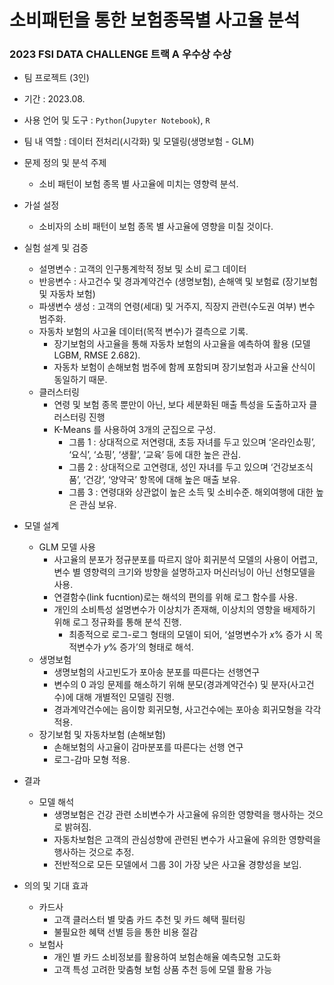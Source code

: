 # **소비패턴을 통한 보험종목별 사고율 분석**

### **2023 FSI DATA CHALLENGE 트랙 A 우수상 수상**
- 팀 프로젝트 (3인)
- 기간 : 2023.08.
- 사용 언어 및 도구 : `Python`(`Jupyter Notebook`), `R`
- 팀 내 역할 : 데이터 전처리(시각화) 및 모델링(생명보험 - GLM)
- 문제 정의 및 분석 주제
    - 소비 패턴이 보험 종목 별 사고율에 미치는 영향력 분석.
- 가설 설정
    - 소비자의 소비 패턴이 보험 종목 별 사고율에 영향을 미칠 것이다.
- 실험 설계 및 검증
    - 설명변수 : 고객의 인구통계학적 정보 및 소비 로그 데이터
    - 반응변수 : 사고건수 및 경과계약건수 (생명보험), 손해액 및 보험료 (장기보험 및 자동차 보험)
    - 파생변수 생성 : 고객의 연령(세대) 및 거주지, 직장지 관련(수도권 여부) 변수 범주화.
    - 자동차 보험의 사고율 데이터(목적 변수)가 결측으로 기록.
        - 장기보험의 사고율을 통해 자동차 보험의 사고율을 예측하여 활용 (모델 LGBM, RMSE 2.682).
        - 자동차 보험이 손해보험 범주에 함께 포함되며 장기보험과 사고율 산식이 동일하기 때문.
    - 클러스터링
        - 연령 및 보험 종목 뿐만이 아닌, 보다 세분화된 매출 특성을 도출하고자 클러스터링 진행
        - K-Means 를 사용하여 3개의 군집으로 구성.
            - 그룹 1 : 상대적으로 저연령대, 초등 자녀를 두고 있으며 ‘온라인쇼핑’, ‘요식’, ‘쇼핑’, ‘생활’, ‘교육’ 등에 대한 높은 관심.
            - 그룹 2 : 상대적으로 고연령대, 성인 자녀를 두고 있으며 ‘건강보조식품’, ‘건강’, ‘양약국’ 항목에 대해 높은 매출 보유.
            - 그룹 3 : 연령대와 상관없이 높은 소득 및 소비수준. 해외여행에 대한 높은 관심 보유.
- 모델 설계
    - GLM 모델 사용
        - 사고율의 분포가 정규분포를 따르지 않아 회귀분석 모델의 사용이 어렵고, 변수 별 영향력의 크기와 방향을 설명하고자 머신러닝이 아닌 선형모델을 사용.
        - 연결함수(link fucntion)로는 해석의 편의를 위해 로그 함수를 사용.
        - 개인의 소비특성 설명변수가 이상치가 존재해, 이상치의 영향을 배제하기 위해 로그 정규화를 통해 분석 진행.
            - 최종적으로 로그-로그 형태의 모델이 되어, ‘설명변수가 $x$% 증가 시 목적변수가 $y$% 증가’의 형태로 해석.
    - 생명보험
        - 생명보험의 사고빈도가 포아송 분포를 따른다는 선행연구
        - 변수의 0 과잉 문제를 해소하기 위해 분모(경과계약건수) 및 분자(사고건수)에 대해 개별적인 모델링 진행.
        - 경과계약건수에는 음이항 회귀모형, 사고건수에는 포아송 회귀모형을 각각 적용.
    - 장기보험 및 자동차보험 (손해보험)
        - 손해보험의 사고율이 감마분포를 따른다는 선행 연구
        - 로그-감마 모형 적용.
- 결과
    - 모델 해석
        - 생명보험은 건강 관련 소비변수가 사고율에 유의한 영향력을 행사하는 것으로 밝혀짐.
        - 자동차보험은 고객의 관심성향에 관련된 변수가 사고율에 유의한 영향력을 행사하는 것으로 추정.
        - 전반적으로 모든 모델에서 그룹 3이 가장 낮은 사고율 경향성을 보임.
        
- 의의 및 기대 효과
    - 카드사
        - 고객 클러스터 별 맞춤 카드 추천 및 카드 혜택 필터링
        - 불필요한 혜택 선별 등을 통한 비용 절감
    - 보험사
        - 개인 별 카드 소비정보를 활용하여 보험손해율 예측모형 고도화
        - 고객 특성 고려한 맞춤형 보험 상품 추천 등에 모델 활용 가능
